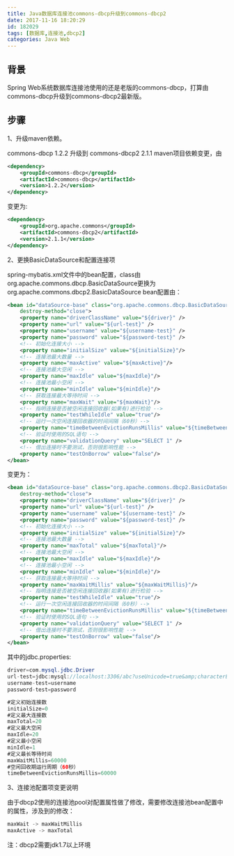 ```yaml
---
title: Java数据库连接池commons-dbcp升级到commons-dbcp2
date: 2017-11-16 18:20:29
id: 182029
tags: [数据库,连接池,dbcp2]
categories: Java Web
---
```

## 背景 ##
Spring Web系统数据库连接池使用的还是老版的commons-dbcp，打算由commons-dbcp升级到commons-dbcp2最新版。
## 步骤 ##

1、升级maven依赖。

commons-dbcp 1.2.2 升级到 commons-dbcp2 2.1.1
maven项目依赖变更，由

``` xml
<dependency>
	<groupId>commons-dbcp</groupId>
	<artifactId>commons-dbcp</artifactId>
	<version>1.2.2</version>
</dependency>
```
变更为:

``` xml
<dependency>
	<groupId>org.apache.commons</groupId>
    <artifactId>commons-dbcp2</artifactId>
    <version>2.1.1</version>
</dependency>
```

2、更换BasicDataSource和配置连接项

spring-mybatis.xml文件中的bean配置，class由 org.apache.commons.dbcp.BasicDataSource更换为org.apache.commons.dbcp2.BasicDataSource
bean配置由：

``` xml
<bean id="dataSource-base" class="org.apache.commons.dbcp.BasicDataSource"
	destroy-method="close">
	<property name="driverClassName" value="${driver}" />
	<property name="url" value="${url-test}" />
	<property name="username" value="${username-test}" />
	<property name="password" value="${password-test}" />
	<!-- 初始化连接大小 -->
	<property name="initialSize" value="${initialSize}"/>
	<!-- 连接池最大数量 -->
	<property name="maxActive" value="${maxActive}"/>
	<!-- 连接池最大空闲 -->
	<property name="maxIdle" value="${maxIdle}"/>
	<!-- 连接池最小空闲 -->
	<property name="minIdle" value="${minIdle}"/>
	<!-- 获取连接最大等待时间 -->
	<property name="maxWait" value="${maxWait}"/>
	<!-- 指明连接是否被空闲连接回收器(如果有)进行检验 -->
	<property name="testWhileIdle" value="true"/>
	<!-- 运行一次空闲连接回收器的时间间隔（60秒）-->
	<property name="timeBetweenEvictionRunsMillis" value="${timeBetweenEvictionRunsMillis}"/>
	<!-- 验证时使用的SQL语句 -->
	<property name="validationQuery" value="SELECT 1" />
	<!-- 借出连接时不要测试，否则很影响性能 -->
   	<property name="testOnBorrow" value="false"/>
</bean>
```
变更为：

``` xml
<bean id="dataSource-base" class="org.apache.commons.dbcp2.BasicDataSource"
	destroy-method="close">
	<property name="driverClassName" value="${driver}" />
	<property name="url" value="${url-test}" />
	<property name="username" value="${username-test}" />
	<property name="password" value="${password-test}" />
	<!-- 初始化连接大小 -->
	<property name="initialSize" value="${initialSize}"/>
	<!-- 连接池最大数量 -->
	<property name="maxTotal" value="${maxTotal}"/>
	<!-- 连接池最大空闲 -->
	<property name="maxIdle" value="${maxIdle}"/>
	<!-- 连接池最小空闲 -->
	<property name="minIdle" value="${minIdle}"/>
	<!-- 获取连接最大等待时间 -->
	<property name="maxWaitMillis" value="${maxWaitMillis}"/>
	<!-- 指明连接是否被空闲连接回收器(如果有)进行检验 -->
	<property name="testWhileIdle" value="true"/>
	<!-- 运行一次空闲连接回收器的时间间隔（60秒）-->
	<property name="timeBetweenEvictionRunsMillis" value="${timeBetweenEvictionRunsMillis}"/>
	<!-- 验证时使用的SQL语句 -->
	<property name="validationQuery" value="SELECT 1" />
	<!-- 借出连接时不要测试，否则很影响性能 -->
   	<property name="testOnBorrow" value="false"/>
</bean>
```
其中的jdbc.properties:

``` java
driver=com.mysql.jdbc.Driver
url-test=jdbc:mysql://localhost:3306/abc?useUnicode=true&amp;characterEncoding=utf8&amp;autoReconnect=true
username-test=username
password-test=password

#定义初始连接数  
initialSize=0
#定义最大连接数  
maxTotal=20
#定义最大空闲  
maxIdle=20
#定义最小空闲  
minIdle=1
#定义最长等待时间  
maxWaitMillis=60000
#空闲回收期运行周期（60秒）
timeBetweenEvictionRunsMillis=60000
```

3、连接池配置项变更说明

由于dbcp2使用的连接池pool对配置属性做了修改，需要修改连接池bean配置中的属性，涉及到的修改：

``` java
maxWait -> maxWaitMillis
maxActive -> maxTotal
```

注：dbcp2需要jdk1.7以上环境